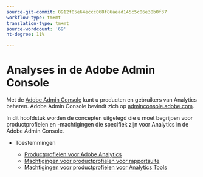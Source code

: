 ```yaml
---
source-git-commit: 0912f05e64eccc068f86aead145c5c06e38b0f37
workflow-type: tm+mt
translation-type: tm+mt
source-wordcount: '69'
ht-degree: 11%

---
```

# Analyses in de Adobe Admin Console

Met de [Adobe Admin Console](https://helpx.adobe.com/nl/enterprise/using/admin-console.html) kunt u producten en gebruikers van Analytics beheren. Adobe Admin Console bevindt zich op [adminconsole.adobe.com](https://adminconsole.adobe.com/).

In dit hoofdstuk worden de concepten uitgelegd die u moet begrijpen voor productprofielen en -machtigingen die specifiek zijn voor Analytics in de Adobe Admin Console.

* Toestemmingen

   * [Productprofielen voor Adobe Analytics](/help/admin/admin-console/permissions/product-profile.md)
   * [Machtigingen voor productprofielen voor rapportsuite](/help/admin/admin-console/permissions/report-suite-tools.md)
   * [Machtigingen voor productprofielen voor Analytics Tools](/help/admin/admin-console/permissions/analytics-tools.md)
